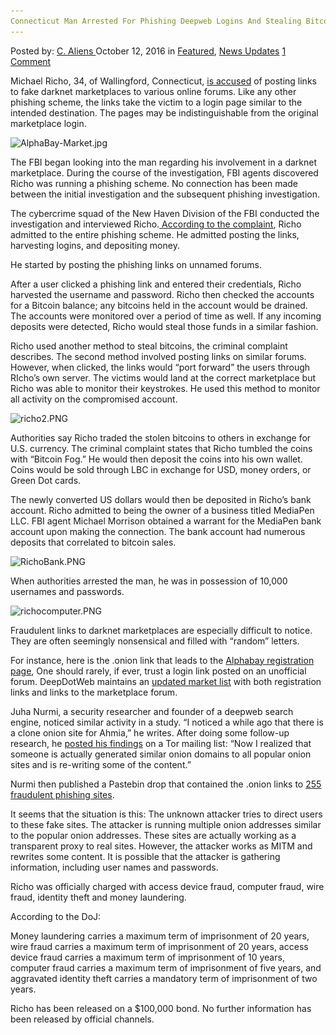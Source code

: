 ```yaml
---
Connecticut Man Arrested For Phishing Deepweb Logins And Stealing Bitcoins
---
```

<article class="post-listing post-15765 post type-post status-publish format-standard has-post-thumbnail hentry  tag-bitcoins tag-connecticut tag-deepweb tag-logins tag-man tag-phishing tag-stealing">
    <div class="post-inner">
        <span>Posted by: <a href="https://www.deepdotweb.com/author/caliens/" title="">C. Aliens </a></span>
    <span>October 12, 2016</span>
    <span>in <a href="https://www.deepdotweb.com/category/deepdot-news/" rel="category tag">Featured</a>, <a href="https://www.deepdotweb.com/category/news-updates/" rel="category tag">News Updates</a></span>
    <span><a href="https://www.deepdotweb.com/2016/10/12/connecticut-man-arrested-phishing-deepweb-logins-stealing-bitcoins/#comments">1 Comment</a></span>
    </p>
    <div class="clear"></div>
    <div class="entry">
    <p>Michael Richo, 34, of Wallingford, Connecticut, <a href="https://www.justice.gov/usao-ct/pr/wallingford-man-charged-stealing-bitcoins-dark-web-phishing-scheme">is accused</a> of posting links to fake darknet marketplaces to various online forums. Like any other phishing scheme, the links take the victim to a login page similar to the intended destination. The pages may be indistinguishable from the original marketplace login.</p>
    <p><img class="wp-image-15766 aligncenter" src="/imgs/2016/10/alphabay-market-jpg.jpeg" alt="AlphaBay-Market.jpg" srcset="/imgs/2016/10/alphabay-market-jpg.jpeg 723w, /imgs/2016/10/alphabay-market-jpg-300x137.jpeg 300w, /imgs/2016/10/alphabay-market-jpg-272x125.jpeg 272w" sizes="(max-width: 723px) 100vw, 723px" /></p>
    <p>The FBI began looking into the man regarding his involvement in a darknet marketplace. During the course of the investigation, FBI agents discovered Richo was running a phishing scheme. No connection has been made between the initial investigation and the subsequent phishing investigation.</p>
    <p>The cybercrime squad of the New Haven Division of the FBI conducted the investigation and interviewed Richo.<a href="https://www.scribd.com/document/326885226/RICHO-Phising-Complaint"> According to the complaint</a>, Richo admitted to the entire phishing scheme. He admitted posting the links, harvesting logins, and depositing money.</p>
    <p>He started by posting the phishing links on unnamed forums.</p>
    <p>After a user clicked a phishing link and entered their credentials, Richo harvested the username and password. Richo then checked the accounts for a Bitcoin balance; any bitcoins held in the account would be drained. The accounts were monitored over a period of time as well. If any incoming deposits were detected, Richo would steal those funds in a similar fashion.</p>
    <p>Richo used another method to steal bitcoins, the criminal complaint describes. The second method involved posting links on similar forums. However, when clicked, the links would “port forward” the users through RIcho’s own server. The victims would land at the correct marketplace but Richo was able to monitor their keystrokes. He used this method to monitor all activity on the compromised account.</p>
    <p><img class="wp-image-15767 aligncenter" src="/imgs/2016/10/richo2-png.png" alt="richo2.PNG" srcset="/imgs/2016/10/richo2-png.png 763w, /imgs/2016/10/richo2-png-300x133.png 300w" sizes="(max-width: 763px) 100vw, 763px" /></p>
    <p>Authorities say Richo traded the stolen bitcoins to others in exchange for U.S. currency. The criminal complaint states that Richo tumbled the coins with “Bitcoin Fog.” He would then deposit the coins into his own wallet. Coins would be sold through LBC in exchange for USD, money orders, or Green Dot cards.</p>
    <p>The newly converted US dollars would then be deposited in Richo’s bank account. Richo admitted to being the owner of a business titled MediaPen LLC. FBI agent Michael Morrison obtained a warrant for the MediaPen bank account upon making the connection. The bank account had numerous deposits that correlated to bitcoin sales.</p>
    <p><img class="wp-image-15768 aligncenter" src="/imgs/2016/10/richobank-png.png" alt="RichoBank.PNG" srcset="/imgs/2016/10/richobank-png.png 768w, /imgs/2016/10/richobank-png-300x163.png 300w" sizes="(max-width: 768px) 100vw, 768px" /></p>
    <p>When authorities arrested the man, he was in possession of 10,000 usernames and passwords.</p>
    <p><img class="wp-image-15769 aligncenter" src="/imgs/2016/10/richocomputer-png.png" alt="richocomputer.PNG" srcset="/imgs/2016/10/richocomputer-png.png 764w, /imgs/2016/10/richocomputer-png-300x165.png 300w" sizes="(max-width: 764px) 100vw, 764px" /></p>
    <p>Fraudulent links to darknet marketplaces are especially difficult to notice. They are often seemingly nonsensical and filled with “random” letters.</p>
    <p>For instance, here is the .onion link that leads to the <a href="http://pwoah7foa6au2pul.onion/register.php?aff=41211">Alphabay registration page</a>, One should rarely, if ever, trust a login link posted on an unofficial forum. DeepDotWeb maintains an <a href="https://www.deepdotweb.com/2013/10/28/updated-llist-of-hidden-marketplaces-tor-i2p/">updated market list</a> with both registration links and links to the marketplace forum.</p>
    <p>Juha Nurmi, a security researcher and founder of a deepweb search engine, noticed similar activity in a study. “I noticed a while ago that there is a clone onion site for Ahmia,” he writes. After doing some follow-up research, he <a href="https://www.mail-archive.com/tor-talk@lists.torproject.org/msg18538.html">posted his findings</a> on a Tor mailing list: “Now I realized that someone is actually generated similar onion domains to all popular onion sites and is re-writing some of the content.”</p>
    <p>Nurmi then published a Pastebin drop that contained the .onion links to <a href="http://pastebin.com/iHPwhCeH">255 fraudulent phishing sites</a>.</p>
    <p>It seems that the situation is this: The unknown attacker tries to direct users to these fake sites. The attacker is running multiple onion addresses similar to the popular onion addresses. These sites are actually working as a transparent proxy to real sites. However, the attacker works as MITM and rewrites some content. It is possible that the attacker is gathering information, including user names and passwords.</p>
    <p>Richo was officially charged with access device fraud, computer fraud, wire fraud, identity theft and money laundering.</p>
    <p>According to the DoJ:</p>
    <p>Money laundering carries a maximum term of imprisonment of 20 years, wire fraud carries a maximum term of imprisonment of 20 years, access device fraud carries a maximum term of imprisonment of 10 years, computer fraud carries a maximum term of imprisonment of five years, and aggravated identity theft carries a mandatory term of imprisonment of two years.</p>
    <p>Richo has been released on a $100,000 bond. No further information has been released by official channels.</p>
    </div>
    <span style="display:none"><a href="https://www.deepdotweb.com/tag/arrested/" rel="tag">arrested</a> <a href="https://www.deepdotweb.com/tag/bitcoins/" rel="tag">bitcoins</a> <a href="https://www.deepdotweb.com/tag/connecticut/" rel="tag">connecticut</a> <a href="https://www.deepdotweb.com/tag/deepweb/" rel="tag">deepweb</a> <a href="https://www.deepdotweb.com/tag/logins/" rel="tag">logins</a> <a href="https://www.deepdotweb.com/tag/man/" rel="tag">man</a> <a href="https://www.deepdotweb.com/tag/phishing/" rel="tag">phishing</a> <a href="https://www.deepdotweb.com/tag/stealing/" rel="tag">stealing</a></span> <span style="display:none" class="updated">2016-10-12</span>
    <div style="display:none" class="vcard author" itemprop="author" itemscope itemtype="http://schema.org/Person"><strong class="fn" itemprop="name"><a href="https://www.deepdotweb.com/author/caliens/" title="Posts by C. Aliens" rel="author">C. Aliens</a></strong></div>
    </div>
</article>

